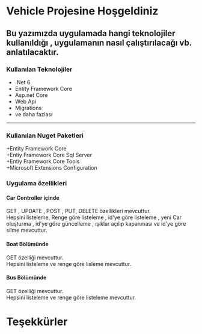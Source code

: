 # Vehicle Projesine Hoşgeldiniz


## Bu yazımızda uygulamada hangi teknolojiler kullanıldığı , uygulamanın nasıl çalıştırılacağı vb. anlatılacaktır. 
### Kullanılan Teknolojiler
+ .Net 6
+ Entity Framework Core
+ Asp.net Core 
+ Web Api
+ Migrations
+ ve daha fazlası
---

### Kullanılan Nuget Paketleri
+Entity Framework Core  
+Entiy Framework Core Sql Server  
+Entiy Framework Core Tools  
+Microsoft Extensions Configuration

### Uygulama özellikleri
#### Car Controller içinde
GET , UPDATE , POST , PUT,  DELETE özellikleri mevcuttur.  
Hepsini listeleme, Renge göre listeleme , id'ye göre listeleme , yeni Car oluşturma , id'ye göre güncelleme , ışıklar açılıp kapanması ve id'ye göre silme mevcuttur.
#### Boat Bölümünde
GET özelliği mevcuttur.  
Hepsini listeleme ve renge göre lisleme mevcuttur. 
#### Bus Bölümünde
GET özelliği mevcuttur.  
Hepsini listeleme ve renge göre listeleme mevcuttur.
 
# Teşekkürler
